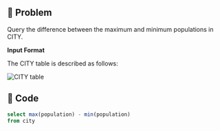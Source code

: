 ## 📌 Problem
Query the difference between the maximum and minimum populations in CITY.

**Input Format**

The CITY table is described as follows: 

![CITY table](image/2021-02-20-14-36-14.png)

## 📌 Code
```sql
select max(population) - min(population)
from city
```